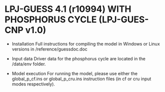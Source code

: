LPJ-GUESS 4.1 (r10994) WITH PHOSPHORUS CYCLE (LPJ-GUES-CNP v1.0)
========

- Installation
Full instructions for compiling the model in Windows or Linux versions in /reference/guessdoc.doc

- Input data
Driver data for the phosphorus cycle are located in the /data/env folder.

- Model execution
For running the model, please use either the global_p_cf.ins or global_p_cru.ins instruction files (in cf or cru input modes respectively).
